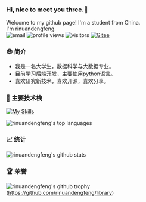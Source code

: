 ### Hi, nice to meet you three.👋
Welcome to my github page! I'm a student from China.  
I'm rinuandengfeng.  
![email](https://img.shields.io/badge/-slzw614@163.com-c14438?style=flat-square&logo=&logoColor=white&link=mailto:slzw614@163.com)
![profile views](https://komarev.com/ghpvc/?username=rinuandengfeng&color=blue&style=flat-square)
![visitors](https://visitor-badge.glitch.me/badge?page_id=rinuandengfeng.rinuandengfeng)
[![Gitee](https://img.shields.io/badge/-Gitee-3eaf7c?style=flat-square&logo=&logoColor=white&link=https://gitee.com/rinuandengfeng)](https://gitee.com/warm-day-and-equal-wind)

### :smile: 简介
- 我是一名大学生，数据科学与大数据专业。
- 目前学习后端开发，主要使用python语言。
- 喜欢研究新技术，喜欢开源，喜欢分享。

### :muscle: 主要技术栈 
[![My Skills](https://skillicons.dev/icons?i=python,java,mysql,html)](https://skillicons.dev)

![rinuandengfeng's top languages](https://github-readme-stats.vercel.app/api/top-langs/?username=rinuandengfeng&theme=tokyonight&&hide_progress=true&layout=compact&langs_count=6)



### :chart_with_upwards_trend: 统计
![rinuandengfeng's github stats](https://github-readme-stats.vercel.app/api?username=rinuandengfeng&theme=tokyonight&show_icons=true&count_private=true&include_all_commits=true&hide_progress=true)


### :trophy: 荣誉
![rinuandengfeng's github trophy](https://github-profile-trophy.vercel.app/?username=rinuandengfeng&row=1)(https://github.com/rinuandengfeng/library)











<!-- **rinuandengfeng/rinuandengfeng** is a ✨ _special_ ✨ repository because its `README.md` (this file) appears on your GitHub profile. -->


<!-- Here are some ideas to get you started:

- 🔭 I’m currently working on ...
- 🌱 I’m currently learning ...
- 👯 I’m looking to collaborate on ...
- 🤔 I’m looking for help with ...
- 💬 Ask me about ...
- 📫 How to reach me: ...
- 😄 Pronouns: ...
- ⚡ Fun fact: ... -->


